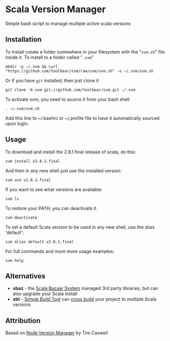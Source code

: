# Scala Version Manager

Simple bash script to manage multiple active scala versions

## Installation

To install create a folder somewhere in your filesystem with the "`svm.sh`" file inside it.  To install to a folder called "`.svm`"

    mkdir -p ~/.svm && curl "https://github.com/toolbear/svm/raw/svm/svm.sh" -o ~/.svm/svm.sh

Or if you have `git` installed, then just clone it

    git clone -b svm git://github.com/toolbear/svm.git ~/.svm

To activate svm, you need to source it from your bash shell

    . ~/.svm/svm.sh

Add this line to ~/.bashrc or ~/.profile file to have it automatically sourced upon login.
    
## Usage

To download and install the 2.8.1.final release of scala, do this:

    svm install v2.8.1.final

And then in any new shell just use the installed version:

    svm use v2.8.1.final

If you want to see what versions are available:

    svm ls

To restore your PATH, you can deactivate it.

    svm deactivate

To set a default Scala version to be used in any new shell, use the alias 'default':

    svm alias default v2.8.1.final

For full commands and more more usage examples:

    svm help

## Alternatives

* **sbaz** - the [Scala Bazaar System](http://www.scala-lang.org/node/93) managed 3rd party libraries, but can also upgrade your Scala install
* **sbt** - [Simple Build Tool](https://github.com/sbt/sbt/) can [cross build](https://www.scala-sbt.org/1.x/docs/Cross-Build.html) your project to multiple Scala versions

## Attribution

Based on [Node Version Manager][1] by Tim Caswell

  [1]: https://github.com/creationix/nvm
